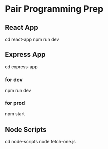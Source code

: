 # Pair Programming Prep

## React App

cd react-app
npm run dev

## Express App

cd express-app

### for dev

npm run dev

### for prod

npm start

## Node Scripts

cd node-scripts
node fetch-one.js
